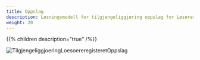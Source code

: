 ```yaml
---
title: Oppslag
description: Løsningsmodell for tilgjengeliggjøring oppslag for Løsøreregisteret
weight: 20
---
```


{{% children description="true" /%}}


![TilgjengeliggjoeringLoesoereregisteretOppslag](https://github.com/brreg/informasjonsmodeller/blob/main/loesoereregisteret/loesningsmodeller/TilgjengeliggjoeringLoesoereregisteretOppslag_lm.jpg?raw=true)

